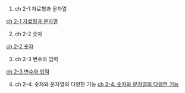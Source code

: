1. ch 2-1 자료형과 문자열

[ch 2-1 자료형과 문자열](https://github.com/sseinn/Python_Study/blob/main/ch%2002-1%20%EC%9E%90%EB%A3%8C%ED%98%95%EA%B3%BC%20%EB%AC%B8%EC%9E%90%EC%97%B4.md)

2. ch 2-2 숫자

[ch 2-2 숫자](https://github.com/sseinn/Python_Study/blob/main/ch%202-2%20%EC%88%AB%EC%9E%90.md)

3. ch 2-3 변수와 입력

[ch 2-3 변수와 입력](https://github.com/sseinn/Python_Study/blob/main/ch%202-3.%20%EB%B3%80%EC%88%98%EC%99%80%20%EC%9E%85%EB%A0%A5.md)

4. ch 2-4. 숫자와 문자열의 다양한 기능
[ch 2-4. 숫자와 문자열의 다양한 기능](https://github.com/sseinn/Python_Study/blob/main/ch%202-4.%20%EC%88%AB%EC%9E%90%EC%99%80%20%EB%AC%B8%EC%9E%90%EC%97%B4%EC%9D%98%20%EB%8B%A4%EC%96%91%ED%95%9C%20%EA%B8%B0%EB%8A%A5.md)
